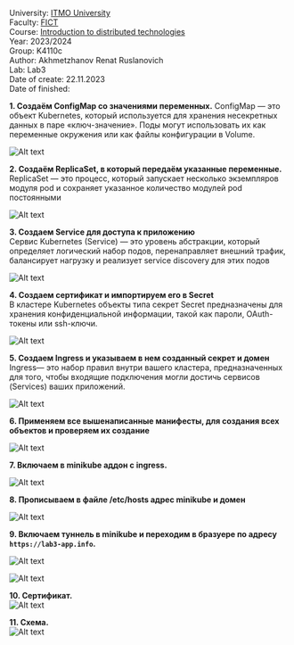 University: [ITMO University](https://itmo.ru/ru/) <br>
Faculty: [FICT](https://fict.itmo.ru)<br>
Course: [Introduction to distributed technologies](https://github.com/itmo-ict-faculty/introduction-to-distributed-technologies)<br>
Year: 2023/2024<br>
Group: K4110c<br>
Author: Akhmetzhanov Renat Ruslanovich<br>
Lab: Lab3<br>
Date of create: 22.11.2023<br>
Date of finished: <br>


**1. Создаём ConfigMap со значениями переменных.** 
ConfigMap — это объект Kubernetes, который используется для хранения несекретных данных в паре «ключ-значение». Поды могут использовать их как переменные окружения или как файлы конфигурации в Volume.<br>

![Alt text](images/image.png)

**2. Создаём ReplicaSet, в который передаём указанные переменные.** 
ReplicaSet — это процесс, который запускает несколько экземпляров модуля pod и сохраняет указанное количество модулей pod постоянными<br>

![Alt text](images/image-1.png)

**3. Создаем Service для доступа к приложению**<br>
Сервис Kubernetes (Service) — это уровень абстракции, который определяет логический набор подов, перенаправляет внешний трафик, балансирует нагрузку и реализует service discovery для этих подов

![Alt text](images/image-2.png)

**4. Создаем сертификат и импортируем его в Secret**<br>
В кластере Kubernetes объекты типа секрет Secret предназначены для хранения конфиденциальной информации, такой как пароли, OAuth-токены или ssh-ключи.

![Alt text](images/image-3.png)<br>

**5. Создаем Ingress и указываем в нем созданный секрет и домен** <br>
Ingress— это набор правил внутри вашего кластера, предназначенных для того, чтобы входящие подключения могли достичь сервисов (Services) ваших приложений.

![Alt text](images/image-4.png) <br>

**6. Применяем все вышенаписанные манифесты, для создания всех объектов и проверяем их создание** <br>

![Alt text](images/image-5.png)

**7. Включаем в minikube аддон с ingress.**<br>

![Alt text](images/image-6.png)

**8. Прописываем в файле /etc/hosts адрес minikube и домен** <br>

![Alt text](images/image-7.png)<br>

**9. Включаем туннель в minikube и переходим в бразуере по адресу `https://lab3-app.info`.** <br>

![Alt text](images/image-8.png)

![Alt text](images/image-9.png)

**10. Сертификат.**<br>
![Alt text](images/image-10.png) <br>

**11. Схема.**<br>
![Alt text](images/image-11.png)







